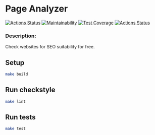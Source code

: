 # Page Analyzer

[![Actions Status](https://github.com/bsa2609/java-project-72/actions/workflows/main.yml/badge.svg)](https://github.com/bsa2609/java-project-72/actions)
[![Maintainability](https://api.codeclimate.com/v1/badges/25a956ea201bb7f18096/maintainability)](https://codeclimate.com/github/bsa2609/java-project-72/maintainability)
[![Test Coverage](https://api.codeclimate.com/v1/badges/25a956ea201bb7f18096/test_coverage)](https://codeclimate.com/github/bsa2609/java-project-72/test_coverage)
[![Actions Status](https://github.com/bsa2609/java-project-72/actions/workflows/hexlet-check.yml/badge.svg)](https://github.com/bsa2609/java-project-72/actions)

### Description:
Check websites for SEO suitability for free.

## Setup

```bash
make build
```

## Run checkstyle

```bash
make lint
```

## Run tests

```bash
make test
```

